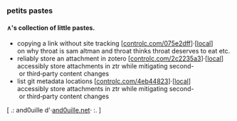 ### petits pastes

#### ∧'s collection of little pastes.

- copying a link without site tracking \[[controlc.com/075e2dff](https://controlc.com/075e2dff)\]·\[[local](https://raw.githubusercontent.com/santosoj/petitspastes/main/storage/copying_a_link_without_site_tracking__20240203.txt)\]  
on why throat is sam altman and throat thinks throat deserves to eat etc.
- reliably store an attachment in zotero \[[controlc.com/2c2235a3](https://controlc.com/2c2235a3)\]·\[[local](https://raw.githubusercontent.com/santosoj/petitspastes/main/storage/reliably_store_attachment_in_zotero__20240203.txt)\]  
accessibly store attachments in ztr while mitigating second- or third‑party content changes
- list git metadata locations \[[controlc.com/4eb44823](https://controlc.com/4eb44823)\]·\[[local](https://raw.githubusercontent.com/santosoj/petitspastes/main/storage/list_git_metadata_locations__20240203.txt)\]  
accessibly store attachments in ztr while mitigating second- or third‑party content changes

\[ .: and0uille d'·[and0uille.net](https://and0uille.net)· :. \]